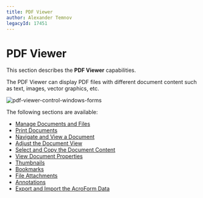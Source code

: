 ```yaml
---
title: PDF Viewer
author: Alexander Temnov
legacyId: 17451
---
```

# PDF Viewer

This section describes the **PDF Viewer** capabilities.

The PDF Viewer can display PDF files with different document content such as text, images, vector graphics, etc.

![pdf-viewer-control-windows-forms](../images/img19650.jpg)

The following sections are available:

* [Manage Documents and Files](pdf-viewer/manage-documents-and-files.md)
* [Print Documents](pdf-viewer/print-documents.md)
* [Navigate and View a Document](pdf-viewer/navigate-and-view-a-document.md)
* [Adjust the Document View](pdf-viewer/adjust-the-document-view.md)
* [Select and Copy the Document Content](pdf-viewer/select-and-copy-the-document-content.md)
* [View Document Properties](pdf-viewer/view-document-properties.md)
* [Thumbnails](pdf-viewer/thumbnails.md)
* [Bookmarks](pdf-viewer/bookmarks.md)
* [File Attachments](pdf-viewer/file-attachment.md)
* [Annotations](pdf-viewer/annotations.md)
* [Export and Import the AcroForm Data](pdf-viewer/export-and-import-the-acroform-data.md)
